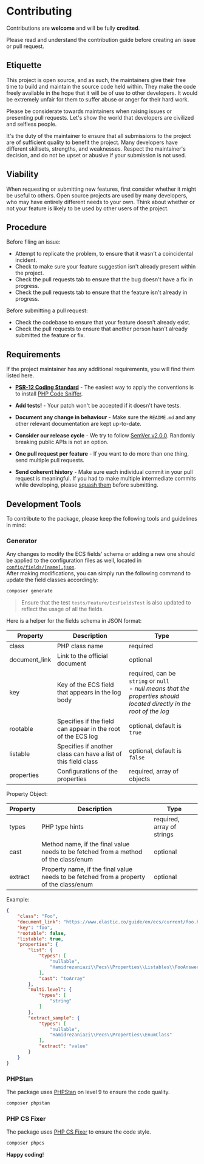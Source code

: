 # Contributing

Contributions are **welcome** and will be fully **credited**.

Please read and understand the contribution guide before creating an issue or pull request.

## Etiquette

This project is open source, and as such, the maintainers give their free time to build and maintain the source code
held within. They make the code freely available in the hope that it will be of use to other developers. It would be
extremely unfair for them to suffer abuse or anger for their hard work.

Please be considerate towards maintainers when raising issues or presenting pull requests. Let's show the
world that developers are civilized and selfless people.

It's the duty of the maintainer to ensure that all submissions to the project are of sufficient
quality to benefit the project. Many developers have different skillsets, strengths, and weaknesses. Respect the maintainer's decision, and do not be upset or abusive if your submission is not used.

## Viability

When requesting or submitting new features, first consider whether it might be useful to others. Open
source projects are used by many developers, who may have entirely different needs to your own. Think about
whether or not your feature is likely to be used by other users of the project.

## Procedure

Before filing an issue:

- Attempt to replicate the problem, to ensure that it wasn't a coincidental incident.
- Check to make sure your feature suggestion isn't already present within the project.
- Check the pull requests tab to ensure that the bug doesn't have a fix in progress.
- Check the pull requests tab to ensure that the feature isn't already in progress.

Before submitting a pull request:

- Check the codebase to ensure that your feature doesn't already exist.
- Check the pull requests to ensure that another person hasn't already submitted the feature or fix.

## Requirements

If the project maintainer has any additional requirements, you will find them listed here.

- **[PSR-12 Coding Standard](https://github.com/php-fig/fig-standards/blob/master/accepted/PSR-12-extended-coding-style-guide.md)** - The easiest way to apply the conventions is to install [PHP Code Sniffer](http://pear.php.net/package/PHP_CodeSniffer).

- **Add tests!** - Your patch won't be accepted if it doesn't have tests.

- **Document any change in behaviour** - Make sure the `README.md` and any other relevant documentation are kept up-to-date.

- **Consider our release cycle** - We try to follow [SemVer v2.0.0](https://semver.org/). Randomly breaking public APIs is not an option.

- **One pull request per feature** - If you want to do more than one thing, send multiple pull requests.

- **Send coherent history** - Make sure each individual commit in your pull request is meaningful. If you had to make multiple intermediate commits while developing, please [squash them](https://www.git-scm.com/book/en/v2/Git-Tools-Rewriting-History#Changing-Multiple-Commit-Messages) before submitting.

## Development Tools
To contribute to the package, please keep the following tools and guidelines in mind:

### Generator
Any changes to modify the ECS fields' schema or adding a new one should be applied to the configuration files as well, located in [`config/fields/[name].json`](./src/Fields).
<br>After making modifications, you can simply run the following command to update the field classes accordingly:
```bash
composer generate
```

>Ensure that the test `tests/Feature/EcsFieldsTest` is also updated to reflect the usage of all the fields.

Here is a helper for the fields schema in JSON format:

| Property      | Description                                                    | Type                                                                                                                       |
|---------------|----------------------------------------------------------------|----------------------------------------------------------------------------------------------------------------------------|
| class         | PHP class name                                                 | required                                                                                                                   |
| document_link | Link to the official document                                  | optional                                                                                                                   |
| key           | Key of the ECS field that appears in the log body              | required, can be `string` or `null`<br/> - *null means that the properties should located directly in the root of the log* |
| rootable      | Specifies if the field can appear in the root of the ECS log   | optional, default is `true`                                                                                                |
| listable      | Specifies if another class can have a list of this field class | optional, default is `false`                                                                                               |
| properties    | Configurations of the properties                               | required, array of objects                                                                                                 |

Property Object:

| Property | Description                                                                             | Type                       |
|----------|-----------------------------------------------------------------------------------------|----------------------------|
| types    | PHP type hints                                                                          | required, array of strings |
| cast     | Method name, if the final value needs to be fetched from a method of the class/enum     | optional                   |
| extract  | Property name, if the final value needs to be fetched from a property of the class/enum | optional                   |

Example:
```json
{
    "class": "Foo",
    "document_link": "https://www.elastic.co/guide/en/ecs/current/foo.html",
    "key": "foo",
    "rootable": false,
    "listable": true,
    "properties": {
        "list": {
            "types": [
                "nullable",
                "Hamidrezaniazi\\Pecs\\Properties\\Listables\\FooAnswerList"
            ],
            "cast": "toArray"
        },
        "multi.level": {
            "types": [
                "string"
            ]
        },
        "extract_sample": {
            "types": [
                "nullable",
                "Hamidrezaniazi\\Pecs\\Properties\\EnumClass"
            ],
            "extract": "value"
        }
    }
}
```

### PHPStan
The package uses [PHPStan](https://github.com/phpstan/phpstan) on level 9 to ensure the code quality.
```bash
composer phpstan
```

### PHP CS Fixer
The package uses [PHP CS Fixer](https://github.com/PHP-CS-Fixer/PHP-CS-Fixer) to ensure the code style.
```bash
composer phpcs
```

**Happy coding**!
